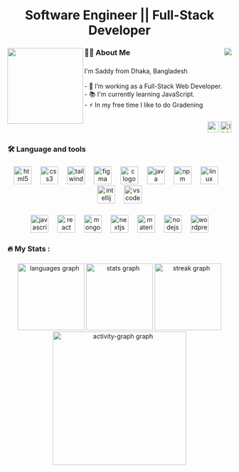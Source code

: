 <h1 align="center">Software Engineer || Full-Stack Developer</h1>

###

<img align="right" src="https://visitor-badge.laobi.icu/badge?page_id=dksaddy.dksaddy&left_color=cadetblue&right_color=brown&left_text=Plaese%20Leave%20Following"  />

###

<img align="left" height="170" src="https://media.giphy.com/media/M9gbBd9nbDrOTu1Mqx/giphy.gif"  />

###

<h3 align="left">👩‍💻  About Me</h3>

###

<p align="left">I'm Saddy from Dhaka, Bangladesh<br><br>- 🔭 I’m working as a Full-Stack Web Developer.<br>- 📚 I'm currently learning JavaScript.<br>- ⚡ In my free time I like to do Gradening</p>

###

<div align="right">
  <img src="https://img.shields.io/static/v1?message=Gmail&logo=gmail&label=&color=D14836&logoColor=white&labelColor=&style=for-the-badge" height="25" alt="gmail logo"  />
  <img src="https://img.shields.io/static/v1?message=LinkedIn&logo=linkedin&label=&color=0077B5&logoColor=white&labelColor=&style=for-the-badge" height="25" alt="linkedin logo"  />
</div>

###

<h3 align="left">🛠 Language and tools</h3>

###

<div align="center">
  <img src="https://skillicons.dev/icons?i=html" height="40" alt="html5 logo"  />
  <img width="12" />
  <img src="https://skillicons.dev/icons?i=css" height="40" alt="css3 logo"  />
  <img width="12" />
  <img src="https://skillicons.dev/icons?i=tailwind" height="40" alt="tailwindcss logo"  />
  <img width="12" />
  <img src="https://skillicons.dev/icons?i=figma" height="40" alt="figma logo"  />
  <img width="12" />
  <img src="https://cdn.jsdelivr.net/gh/devicons/devicon/icons/c/c-original.svg" height="40" alt="c logo"  />
  <img width="12" />
  <img src="https://skillicons.dev/icons?i=java" height="40" alt="java logo"  />
  <img width="12" />
  <img src="https://cdn.simpleicons.org/npm/CB3837" height="40" alt="npm logo"  />
  <img width="12" />
  <img src="https://skillicons.dev/icons?i=linux" height="40" alt="linux logo"  />
  <img width="12" />
  <img src="https://cdn.jsdelivr.net/gh/devicons/devicon/icons/intellij/intellij-original.svg" height="40" alt="intellij logo"  />
  <img width="12" />
  <img src="https://skillicons.dev/icons?i=vscode" height="40" alt="vscode logo"  />
</div>

###

<div align="center">
  <img src="https://img.shields.io/badge/JavaScript-F7DF1E?logo=javascript&logoColor=black&style=for-the-badge" height="40" alt="javascript logo"  />
  <img width="12" />
  <img src="https://img.shields.io/badge/React-61DAFB?logo=react&logoColor=black&style=for-the-badge" height="40" alt="react logo"  />
  <img width="12" />
  <img src="https://img.shields.io/badge/MongoDB-47A248?logo=mongodb&logoColor=white&style=for-the-badge" height="40" alt="mongodb logo"  />
  <img width="12" />
  <img src="https://img.shields.io/badge/Next.js-000000?logo=nextdotjs&logoColor=white&style=for-the-badge" height="40" alt="nextjs logo"  />
  <img width="12" />
  <img src="https://img.shields.io/badge/MUI-007FFF?logo=mui&logoColor=white&style=for-the-badge" height="40" alt="materialui logo"  />
  <img width="12" />
  <img src="https://img.shields.io/badge/Node.js-339933?logo=nodedotjs&logoColor=white&style=for-the-badge" height="40" alt="nodejs logo"  />
  <img width="12" />
  <img src="https://img.shields.io/badge/WordPress-21759B?logo=wordpress&logoColor=white&style=for-the-badge" height="40" alt="wordpress logo"  />
</div>

###

<h3 align="left">🔥   My Stats :</h3>

###

<div align="center">
  <img src="https://github-readme-stats.vercel.app/api/top-langs?username=dksaddy&locale=en&hide_title=true&layout=compact&card_width=320&langs_count=6&theme=gruvbox&hide_border=true&order=2" height="150" alt="languages graph"  />
  <img src="https://github-readme-stats.vercel.app/api?username=dksaddy&hide_title=false&hide_rank=false&show_icons=true&include_all_commits=true&count_private=true&disable_animations=false&theme=gruvbox&locale=en&hide_border=true&order=1" height="150" alt="stats graph"  />
  <img src="https://streak-stats.demolab.com?user=dksaddy&locale=en&mode=daily&theme=gruvbox&hide_border=true&border_radius=5&date_format=j%20M%5B%20Y%5D&order=3" height="150" alt="streak graph"  />
  <img src="https://github-readme-activity-graph.vercel.app/graph?username=dksaddy&radius=16&theme=github-dark&area=true&order=5&hide_border=true&hide_title=true" height="300" alt="activity-graph graph"  />
</div>

###
